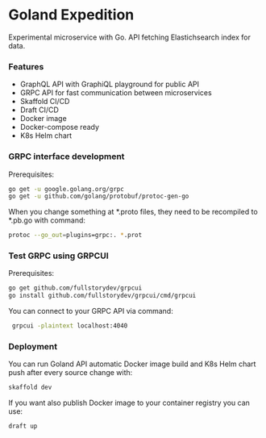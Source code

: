# Goland Expedition
Experimental microservice with Go. API fetching Elastichsearch index for data.

### Features
 - GraphQL API with GraphiQL playground for public API
 - GRPC API for fast communication between microservices
 - Skaffold CI/CD
 - Draft CI/CD
 - Docker image
 - Docker-compose ready
 - K8s Helm chart
 
 
### GRPC interface development

Prerequisites:
```sh
go get -u google.golang.org/grpc 
go get -u github.com/golang/protobuf/protoc-gen-go 
```

When you change something at *.proto files, they need to be recompiled to *.pb.go with command:
```sh
protoc --go_out=plugins=grpc:. *.prot
```

### Test GRPC using GRPCUI

Prerequisites:
```sh
go get github.com/fullstorydev/grpcui 
go install github.com/fullstorydev/grpcui/cmd/grpcui
```

You can connect to your GRPC API via command:
```sh
 grpcui -plaintext localhost:4040
```

### Deployment

You can run Goland API automatic Docker image build and K8s Helm chart push after every source change with:

```sh
skaffold dev
```

If you want also publish Docker image to your container registry you can use:

```sh
draft up
```
